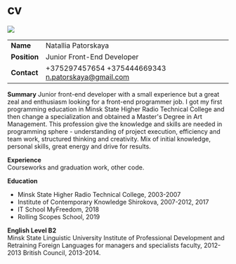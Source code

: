 # cv

![](https://detskie-multiki.ru/uploads/posts/2017-09/1506518162_kesha.jpg)

| | |
------------|-------------
| **Name** | Natallia Patorskaya |
| **Position** | Junior Front-End Developer |
| **Contact** | +375297457654 +375444669343 n.patorskaya@gmail.com|

**Summary**
Junior front-end developer with a small experience but a great zeal and 
enthusiasm looking for a front-end programmer job. I got my first 
programming education in Minsk State Higher Radio Technical College and 
then change a specialization and obtained a Master's Degree in Art 
Management. This profession give the knowledge and skills are needed in 
programming sphere - understanding of project execution, efficiency and 
team work, structured thinking and creativity. Mix of initial knowledge, 
personal skills, great energy and drive for results. 

**Experience**  
Сourseworks and graduation work, other code. 

**Education**   
 - Minsk State Higher Radio Technical College, 2003-2007
 - Institute of Contemporary Knowledge Shirokova, 2007-2012, 2017
 - IT School MyFreedom, 2018
 - Rolling Scopes School, 2019 
 
**English Level B2**  
Minsk State Linguistic University
Institute of Professional Development and Retraining
Foreign Languages for managers and specialists faculty, 2012-2013
British Council, 2013-2014.
